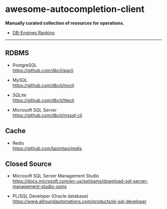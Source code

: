 # awesome-autocompletion-client

**Manually curated collection of resources for operations.**

- [DB-Engines Ranking](https://db-engines.com/en/ranking)

---------------------------------------------------------

## RDBMS

- PostgreSQL
  <br><https://github.com/dbcli/pgcli>

- MySQL
  <br><https://github.com/dbcli/mycli>

- SQLite
  <br><https://github.com/dbcli/litecli>

- Microsoft SQL Server
  <br><https://github.com/dbcli/mssql-cli>

## Cache

- Redis
  <br><https://github.com/laixintao/iredis>

## Closed Source

- Microsoft SQL Server Management Studio
  <br><https://docs.microsoft.com/en-us/sql/ssms/download-sql-server-management-studio-ssms>

- PL/SQL Developer (Oracle database)
  <br><https://www.allroundautomations.com/products/pl-sql-developer>
